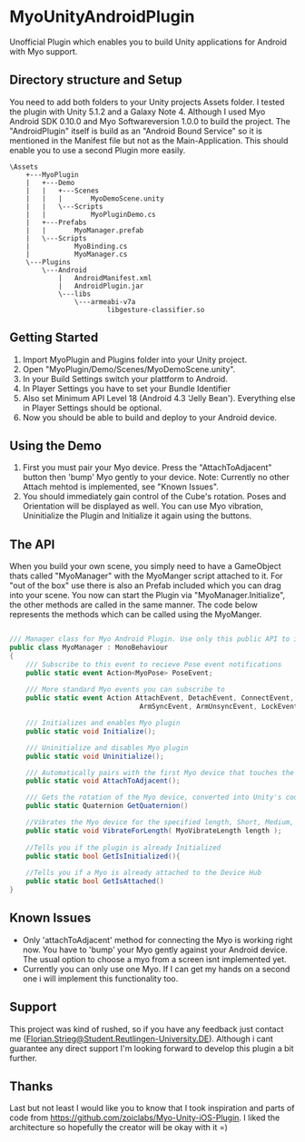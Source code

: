 # MyoUnityAndroidPlugin
Unofficial Plugin which enables you to build Unity applications for Android with Myo support.
## Directory structure and Setup
You need to add both folders to your Unity projects Assets folder.
I tested the plugin with Unity 5.1.2 and a Galaxy Note 4. Although I used Myo Android SDK 0.10.0 and Myo Softwareversion 1.0.0 to build the project. The "AndroidPlugin" itself is build as an "Android Bound Service" so it is mentioned in the Manifest file but not as the Main-Application. This should enable you to use a second Plugin more easily.

```
\Assets
    +---MyoPlugin
    |   +---Demo
    |   |   +---Scenes
    |   |   |       MyoDemoScene.unity
    |   |   \---Scripts
    |   |           MyoPluginDemo.cs
    |   +---Prefabs
    |   |       MyoManager.prefab
    |   \---Scripts
    |           MyoBinding.cs
    |           MyoManager.cs
    \---Plugins
        \---Android
            |   AndroidManifest.xml
            |   AndroidPlugin.jar
            \---libs
                \---armeabi-v7a
                        libgesture-classifier.so
```

## Getting Started

1. Import MyoPlugin and Plugins folder into your Unity project.
2. Open "MyoPlugin/Demo/Scenes/MyoDemoScene.unity".
3. In your Build Settings switch your plattform to Android.
4. In Player Settings you have to set your Bundle Identifier
5. Also set Minimum API Level 18 (Android 4.3 'Jelly Bean'). Everything else in Player Settings should be optional.
6. Now you should be able to build and deploy to your Android device.

## Using the Demo

1. First you must pair your Myo device. Press the "AttachToAdjacent" button then 'bump' Myo gently to your device. Note: Currently no other Attach mehtod is implemented, see "Known Issues".
2. You should immediately gain control of the Cube's rotation. Poses and Orientation will be displayed as well. You can use Myo vibration, Uninitialize the Plugin and Initialize it again using the buttons.

## The API

When you build your own scene, you simply need to have a GameObject thats called "MyoManager" with the MyoManger script attached to it. For "out of the box" use there is also an Prefab included which you can drag into your scene. You now can start the Plugin via "MyoManager.Initialize", the other methods are called in the same manner. The code below represents the methods which can be called using the MyoManger.

```C#

/// Manager class for Myo Android Plugin. Use only this public API to interface with Myo inside of Unity. 
public class MyoManager : MonoBehaviour 
{
    /// Subscribe to this event to recieve Pose event notifications
    public static event Action<MyoPose> PoseEvent;
    
    /// More standard Myo events you can subscribe to
    public static event Action AttachEvent, DetachEvent, ConnectEvent, DisconnectEvent,
								ArmSyncEvent, ArmUnsyncEvent, LockEvent, UnlockEvent;

    /// Initializes and enables Myo plugin
    public static void Initialize();

    /// Uninitialize and disables Myo plugin
    public static void Uninitialize();

    /// Automatically pairs with the first Myo device that touches the iOS device. 
    public static void AttachToAdjacent();

    /// Gets the rotation of the Myo device, converted into Unity's coordinate system (See MyoToUnity).
    public static Quaternion GetQuaternion()

    //Vibrates the Myo device for the specified length, Short, Medium, or Long.
    public static void VibrateForLength( MyoVibrateLength length );
    
    //Tells you if the plugin is already Initialized
    public static bool GetIsInitialized(){
    
    //Tells you if a Myo is already attached to the Device Hub
  	public static bool GetIsAttached()
}

```

## Known Issues

- Only 'attachToAdjacent' method for connecting the Myo is working right now. You have to 'bump' your Myo gently against your Android device. The usual option to choose a myo from a screen isnt implemented yet.
- Currently you can only use one Myo. If I can get my hands on a second one i will implement this functionality too.

## Support

This project was kind of rushed, so if you have any feedback just contact me (Florian.Strieg@Student.Reutlingen-University.DE). Although i cant guarantee any direct support I'm looking forward to develop this plugin a bit further.

## Thanks

Last but not least I would like you to know that I took inspiration and parts of code from  https://github.com/zoiclabs/Myo-Unity-iOS-Plugin. I liked the architecture so hopefully the creator will be okay with it =)
